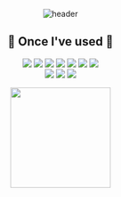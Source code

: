 <div align="center">

![header](https://capsule-render.vercel.app/api?type=waving&color=timeGradient&text=Welcome%20to%20Junho's%20GitHub%20👋&animation=twinkling&fontSize=35&fontAlignY=40&height=250)





  ## 🔨 Once I've used 🔨
<img src="https://img.shields.io/badge/python-4479A1?style=for-the-badge&logo=python&logoColor=white"/>  <img src="https://img.shields.io/badge/Django-092E20?style=for-the-badge&logo=Django&logoColor=white">  <img src="https://img.shields.io/badge/Flask-000000?style=for-the-badge&logo=Flask&logoColor=white">  <img src="https://img.shields.io/badge/Postgresql-4169E1?style=for-the-badge&logo=Postgresql&logoColor=white"/>  <img src="https://img.shields.io/badge/MySQL-4479A1?style=for-the-badge&logo=mysql&logoColor=white"/> 
    <img src="https://img.shields.io/badge/nodejs-339933?style=for-the-badge&logo=nodedotjs&logoColor=white"/>
  <img src="https://img.shields.io/badge/express-000000?style=for-the-badge&logo=express&logoColor=white"/>
  <br>
    <img src="https://img.shields.io/badge/elasticsearch-005571?style=for-the-badge&logo=elasticsearch&logoColor=white"/>
  <img src="https://img.shields.io/badge/logstash-005571?style=for-the-badge&logo=logstash&logoColor=white"/>
  <img src="https://img.shields.io/badge/kibana-005571?style=for-the-badge&logo=kibana&logoColor=white"/>
  


  
  
 <a href="https://github.com/junhoKim-iib/github-readme-stats">
  <img height="180em" align="center" src="https://github-readme-stats.vercel.app/api?username=junhoKim-iib&count_private=true&theme=onedark&layout=compact" >
</a>

<!-- <a href="https://github.com/junhoKim-iib/github-readme-stats">
  <img height="180em" src="https://github-readme-stats.vercel.app/api/top-langs/?username=junhoKim-iib&layout=compact" />
</a>

 -->

</div>



